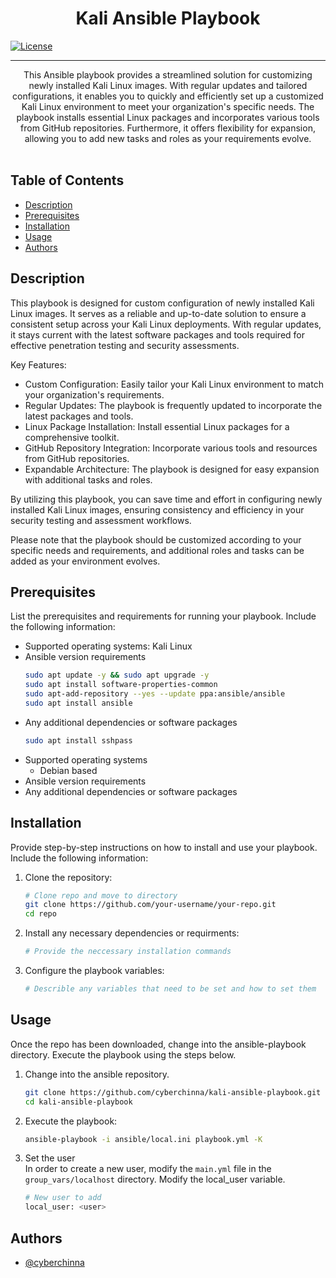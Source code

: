 <h1 align="center">Kali Ansible Playbook</h1> 

[![License](https://img.shields.io/badge/License-MIT-blue.svg)](https://opensource.org/licenses/MIT)

---

<p align="center">  This Ansible playbook provides a streamlined solution for customizing newly installed Kali Linux images. With regular updates and tailored configurations, it enables you to quickly and efficiently set up a customized Kali Linux environment to meet your organization's specific needs. The playbook installs essential Linux packages and incorporates various tools from GitHub repositories. Furthermore, it offers flexibility for expansion, allowing you to add new tasks and roles as your requirements evolve.
 <br><br>
</p>

## Table of Contents
+ [Description](#description)
+ [Prerequisites](#prerequisites)
+ [Installation](#installation)
+ [Usage](#usage)
+ [Authors](#authors)


## Description <a name = "description"></a>

This playbook is designed for custom configuration of newly installed Kali Linux images. It serves as a reliable and up-to-date solution to ensure a consistent setup across your Kali Linux deployments. With regular updates, it stays current with the latest software packages and tools required for effective penetration testing and security assessments.

Key Features:
- Custom Configuration: Easily tailor your Kali Linux environment to match your organization's requirements.
- Regular Updates: The playbook is frequently updated to incorporate the latest packages and tools.
- Linux Package Installation: Install essential Linux packages for a comprehensive toolkit.
- GitHub Repository Integration: Incorporate various tools and resources from GitHub repositories.
- Expandable Architecture: The playbook is designed for easy expansion with additional tasks and roles.

By utilizing this playbook, you can save time and effort in configuring newly installed Kali Linux images, ensuring consistency and efficiency in your security testing and assessment workflows.

Please note that the playbook should be customized according to your specific needs and requirements, and additional roles and tasks can be added as your environment evolves.

## Prerequisites <a name = "prerequiisites"></a>

List the prerequisites and requirements for running your playbook. Include the following information:

- Supported operating systems: Kali Linux
- Ansible version requirements
  ```bash
  sudo apt update -y && sudo apt upgrade -y
  sudo apt install software-properties-common
  sudo apt-add-repository --yes --update ppa:ansible/ansible
  sudo apt install ansible
  ```
- Any additional dependencies or software packages
  ```bash
  sudo apt install sshpass
  ```
- Supported operating systems
    - Debian based
- Ansible version requirements
- Any additional dependencies or software packages

## Installation <a name = "installation"></a>

Provide step-by-step instructions on how to install and use your playbook. Include the following information:

1. Clone the repository:
   ```bash
   # Clone repo and move to directory 
   git clone https://github.com/your-username/your-repo.git
   cd repo
   ```

2. Install any necessary dependencies or requirments:
    ```bash
    # Provide the neccessary installation commands
    ```

3. Configure the playbook variables:
    ```bash
    # Describle any variables that need to be set and how to set them 
    ```

## Usage <a name = "usage"></a>

Once the repo has been downloaded, change into the ansible-playbook directory. Execute the playbook using the steps below.

1. Change into the ansible repository.
    ```bash
    git clone https://github.com/cyberchinna/kali-ansible-playbook.git
    cd kali-ansible-playbook
    ``` 

2. Execute the playbook:
    ```bash
    ansible-playbook -i ansible/local.ini playbook.yml -K 
    ```

3. Set the user  
   In order to create a new user, modify the `main.yml` file in the `group_vars/localhost` directory. Modify the
   local_user variable.
   ```bash
   # New user to add
   local_user: <user>
   ```

## Authors <a name = "authors"></a>

- [@cyberchinna](https://github.com/cyberchinna) 
 
